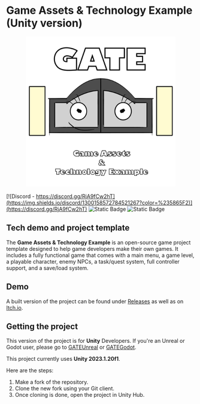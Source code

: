 # Game Assets & Technology Example (Unity version)

<p align="center">
    <img src="DocsImages/MascotAndLogo.png" width="400" alt="GATE Logo">
</p>

[![Discord - https://discord.gg/RjA9fCw2hT](https://img.shields.io/discord/1300158572784521267?color=%235865F2)](https://discord.gg/RjA9fCw2hT)
![Static Badge](https://img.shields.io/badge/license-MIT-blue)
![Static Badge](https://img.shields.io/badge/latest-2025.1.0.0.48pa-blue)

## Tech demo and project template

The **Game Assets & Technology Example** is an open-source game project template designed to help 
game developers make their own games. It includes a fully functional game that comes with 
a main menu, a game level, a playable character, enemy NPCs, a task/quest system, full 
controller support, and a save/load system.

## Demo

A built version of the project can be found under [Releases](https://github.com/JJNCreator/GATEUnity/releases) as well as on [Itch.io](https://jjncreator.itch.io/gate-unity).

## Getting the project

This version of the project is for **Unity** Developers. If you're an Unreal or Godot user, please go to [GATEUnreal](https://github.com/JJNCreator/GATEUnreal) or [GATEGodot](https://github.com/JJNCreator/GATEGodot).

This project currently uses **Unity 2023.1.20f1**.

Here are the steps:
1. Make a fork of the repository.
2. Clone the new fork using your Git client.
3. Once cloning is done, open the project in Unity Hub.